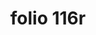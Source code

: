 ---
layout: edition
title: folio 116r
manuscript: Turin, Biblioteca Nazionale, MS N.III.19
sigla: T
iip: t116r.tif
milestone: 231
---